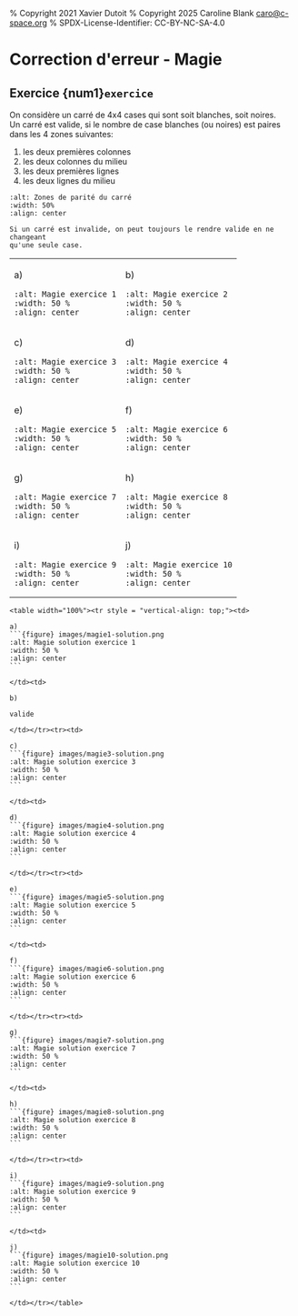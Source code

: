 % Copyright 2021 Xavier Dutoit
% Copyright 2025 Caroline Blank <caro@c-space.org>
% SPDX-License-Identifier: CC-BY-NC-SA-4.0

# Correction d'erreur - Magie

## Exercice {num1}`exercice`

On considère un carré de 4x4 cases qui sont soit blanches, soit noires.\
Un carré est valide, si le nombre de case blanches (ou noires) est paires dans
les 4 zones suivantes:

1. les deux premières colonnes
2. les deux colonnes du milieu
3. les deux premières lignes
4. les deux lignes du milieu

```{figure} images/magie.png
:alt: Zones de parité du carré
:width: 50%
:align: center
```

```{tip}
Si un carré est invalide, on peut toujours le rendre valide en ne changeant
qu'une seule case.
```

<table width="100%"><tr><td>

a)
```{figure} images/magie1.png
:alt: Magie exercice 1
:width: 50 %
:align: center
```

</td><td>

b)
```{figure} images/magie2.png
:alt: Magie exercice 2
:width: 50 %
:align: center
```

</td></tr><tr><td>

c)
```{figure} images/magie3.png
:alt: Magie exercice 3
:width: 50 %
:align: center
```

</td><td>

d)
```{figure} images/magie4.png
:alt: Magie exercice 4
:width: 50 %
:align: center
```

</td></tr><tr><td>

e)
```{figure} images/magie5.png
:alt: Magie exercice 5
:width: 50 %
:align: center
```

</td><td>

f)
```{figure} images/magie6.png
:alt: Magie exercice 6
:width: 50 %
:align: center
```

</td></tr><tr><td>

g)
```{figure} images/magie7.png
:alt: Magie exercice 7
:width: 50 %
:align: center
```

</td><td>

h)
```{figure} images/magie8.png
:alt: Magie exercice 8
:width: 50 %
:align: center
```

</td></tr><tr><td>

i)
```{figure} images/magie9.png
:alt: Magie exercice 9
:width: 50 %
:align: center
```

</td><td>

j)
```{figure} images/magie10.png
:alt: Magie exercice 10
:width: 50 %
:align: center
```

</td></tr></table>

````{solution}
<table width="100%"><tr style = "vertical-align: top;"><td>

a)
```{figure} images/magie1-solution.png
:alt: Magie solution exercice 1
:width: 50 %
:align: center
```

</td><td>

b)

valide

</td></tr><tr><td>

c)
```{figure} images/magie3-solution.png
:alt: Magie solution exercice 3
:width: 50 %
:align: center
```

</td><td>

d)
```{figure} images/magie4-solution.png
:alt: Magie solution exercice 4
:width: 50 %
:align: center
```

</td></tr><tr><td>

e)
```{figure} images/magie5-solution.png
:alt: Magie solution exercice 5
:width: 50 %
:align: center
```

</td><td>

f)
```{figure} images/magie6-solution.png
:alt: Magie solution exercice 6
:width: 50 %
:align: center
```

</td></tr><tr><td>

g)
```{figure} images/magie7-solution.png
:alt: Magie solution exercice 7
:width: 50 %
:align: center
```

</td><td>

h)
```{figure} images/magie8-solution.png
:alt: Magie solution exercice 8
:width: 50 %
:align: center
```

</td></tr><tr><td>

i)
```{figure} images/magie9-solution.png
:alt: Magie solution exercice 9
:width: 50 %
:align: center
```

</td><td>

j)
```{figure} images/magie10-solution.png
:alt: Magie solution exercice 10
:width: 50 %
:align: center
```

</td></tr></table>

````
